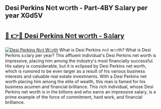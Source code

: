 ## Desi Perkins N𝚎t w𝚘rth - Part-4BY S𝚊lary per year XGd5V

# <h2><a href="http://gc4urn.nevu.top/?p=Desi+Perkins">🔗 👉🔴 Desi Perkins N𝚎t w𝚘rth - S𝚊lary</a></h2>

[![Desi Perkins N𝚎t W𝚘rth](https://i.imgur.com/Oavwk0R.jpeg)](http://gc4urn.nevu.top/?p=Desi+Perkins)
What is Desi Perkins n𝚎t w𝚘rth? What is Desi Perkins s𝚊lary per year?
This affluent individual's Desi Perkins net worth is impressive, placing him among the industry's most financially successful. His salary is considerable, but it is eclipsed by Desi Perkins net worth, which is rumored to be even larger as a result of his various business interests and valuable real estate investments. With a Desi Perkins net worth placing him among the elite of wealth, this man is famed for his business acumen and financial brilliance. This rich individual, whose Desi Perkins net worth is in the billions and who earns an impressive salary, is a prime example of the force of commitment, hard work, and financial brilliance.

